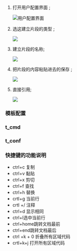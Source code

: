 
1. 打开用户配置界面 ;

   ![用户配置界面](../../../../乌云文件包/开发规范文档新/image/vscode配置说明/1.打开用户配置界面.png)

2. 选这建立片段的类型 ;

   ![](../../../../乌云文件包/开发规范文档新/image/vscode配置说明/2.选择建立片段的类型.png)

   

3. 建立片段的名称;

   ![](../../../../乌云文件包/开发规范文档新/image/vscode配置说明/3.建立片段的名称.png)

   

4. 把片段的内容粘贴进去的保存 ;

   ![](../../../../乌云文件包/开发规范文档新/image/vscode配置说明/4.把片段的内容粘贴进去的保存.png)

   

5. 直接引用;

   ![](../../../../乌云文件包/开发规范文档新/image/vscode配置说明/5.直接引用.png)

### 模板配置

### t_cmd

### t_conf

### 快捷键的功能说明

* ctrl+c   复制
* ctrl+v   黏贴
* ctrl+x   剪切 
* ctrl+f   查找
* ctrl+h  替换
* crtl+g  当前行
* crtl +/ 注释
* ctrl+d 显示相同 
* ctrl+l选中当前行
* ctrl+home跳转文档最前
* ctrl+end跳转文档最后
* ctrl +k + 0 折叠所有区域代码
* crtl+k+j 打开所有区域代码
